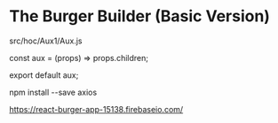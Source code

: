 # The Burger Builder (Basic Version)

src/hoc/Aux1/Aux.js

const aux = (props) => props.children;

export default aux;

npm install --save axios

https://react-burger-app-15138.firebaseio.com/
